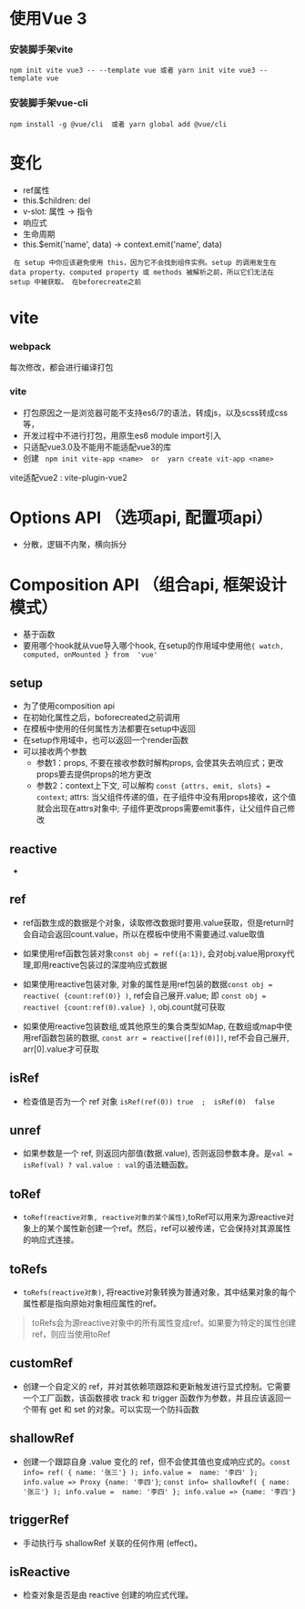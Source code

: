 # 使用Vue 3
### 安装脚手架vite
 ` npm init vite vue3 -- --template vue 或者 yarn init vite vue3 --template vue `
### 安装脚手架vue-cli
 ` npm install -g @vue/cli  或者 yarn global add @vue/cli `


# 变化

 -  ref属性 
 -  this.$children: del
 -  v-slot: 属性 -> 指令
 -  响应式
 -  生命周期
 -  this.$emit('name', data) -> context.emit('name', data)

 ` 在 setup 中你应该避免使用 this，因为它不会找到组件实例。setup 的调用发生在 data property、computed property 或 methods 被解析之前，所以它们无法在 setup 中被获取。 在beforecreate之前`



# vite

 ### webpack
  每次修改，都会进行编译打包
 ### vite
  - 打包原因之一是浏览器可能不支持es6/7的语法，转成js，以及scss转成css等，
  - 开发过程中不进行打包，用原生es6 module  import引入
  - 只适配vue3.0及不能用不能适配vue3的库
  - 创建 ` npm init vite-app <name>  or  yarn create vit-app <name>`


  vite适配vue2 : vite-plugin-vue2
 
 
#  Options API （选项api, 配置项api）
  - 分散，逻辑不内聚，横向拆分

#  Composition API （组合api, 框架设计模式）
  - 基于函数
  - 要用哪个hook就从vue导入哪个hook, 在setup的作用域中使用他` { watch, computed, onMounted } from  'vue' `

   ## setup
   - 为了使用composition api
   - 在初始化属性之后，boforecreated之前调用
   - 在模板中使用的任何属性方法都要在setup中返回
   - 在setup作用域中，也可以返回一个render函数
   - 可以接收两个参数 
     - 参数1：props, 不要在接收参数时解构props, 会使其失去响应式；更改props要去提供props的地方更改
     - 参数2：context上下文, 可以解构 ` const {attrs, emit, slots} = context `; attrs: 当父组件传递的值，在子组件中没有用props接收，这个值就会出现在attrs对象中; 子组件更改props需要emit事件，让父组件自己修改

   ## reactive
   - 

   ## ref
   -  ref函数生成的数据是个对象，读取修改数据时要用.value获取，但是return时会自动会返回count.value，所以在模板中使用不需要通过.value取值

   - 如果使用ref函数包装对象` const obj = ref({a:1}) `, 会对obj.value用proxy代理,即用reactive包装过的深度响应式数据
   - 如果使用reactive包装对象, 对象的属性是用ref包装的数据` const obj = reactive( {count:ref(0)} ) `, ref会自己展开.value; 即 `const obj = reactive( {count:ref(0).value} )`, obj.count就可获取
   - 如果使用reactive包装数组,或其他原生的集合类型如Map, 在数组或map中使用ref函数包装的数据, `const arr = reactive([ref(0)])`, ref不会自己展开, arr[0].value才可获取

   ## isRef
   - 检查值是否为一个 ref 对象 `isRef(ref(0)) true  ;  isRef(0)  false`

   ## unref
   - 如果参数是一个 ref, 则返回内部值(数据.value), 否则返回参数本身。是`val = isRef(val) ? val.value : val`的语法糖函数。


   ## toRef
   - `toRef(reactive对象, reactive对象的某个属性)`,toRef可以用来为源reactive对象上的某个属性新创建一个ref。然后，ref可以被传递，它会保持对其源属性的响应式连接。

   ## toRefs
   -  `toRefs(reactive对象)`, 将reactive对象转换为普通对象，其中结果对象的每个属性都是指向原始对象相应属性的ref。
   > toRefs会为源reactive对象中的所有属性变成ref。如果要为特定的属性创建ref，则应当使用toRef
   
   ## customRef
   - 创建一个自定义的 ref，并对其依赖项跟踪和更新触发进行显式控制。它需要一个工厂函数，该函数接收 track 和 trigger 函数作为参数，并且应该返回一个带有 get 和 set 的对象。可以实现一个防抖函数

   ## shallowRef
   -  创建一个跟踪自身 .value 变化的 ref，但不会使其值也变成响应式的。`const info= ref( { name: '张三'} ); info.value =  name: '李四' }; info.value => Proxy {name: '李四'}`; `const info= shallowRef( { name: '张三'} ); info.value =  name: '李四' }; info.value => {name: '李四'}`

   ## triggerRef
   - 手动执行与 shallowRef 关联的任何作用 (effect)。

  ## isReactive
  - 检查对象是否是由 reactive 创建的响应式代理。
